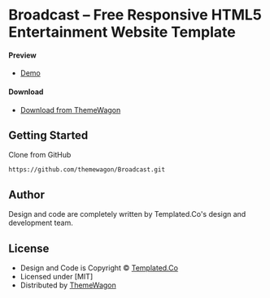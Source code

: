 # Broadcast – Free Responsive HTML5 Entertainment Website Template

#### Preview

 - [Demo](https://themewagon.github.io/Broadcast/)

#### Download
 - [Download from ThemeWagon](https://themewagon.com/themes/broadcast/)
 
 
## Getting Started

Clone from GitHub 
```
https://github.com/themewagon/Broadcast.git
```

## Author

Design and code are completely written by Templated.Co's design and development team.  


## License

 - Design and Code is Copyright &copy; [Templated.Co](https://templated.co/)
 - Licensed under [MIT]
 - Distributed by [ThemeWagon](https://themewagon.com)


